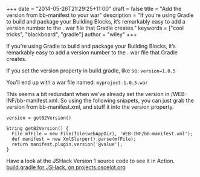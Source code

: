 +++
date = "2014-05-26T21:29:25+11:00"
draft = false
title = "Add the version from bb-manifest to your war"
description = "If you’re using Gradle to build and package your Building Blocks, it’s remarkably easy to add a version number to the . war file that Gradle creates."
keywords = ["cool tricks", "blackboard", "gradle"]
author = "wiley"
+++

If you’re using Gradle to build and package your Building Blocks, it’s remarkably easy to add a version number to the . war file that Gradle creates.

If you set the version property in build.gradle, like so: ````version=1.0.5````

You’ll end up with a war file named: ````myproject-1.0.5.war````

This seems a bit redundant when we’ve already set the version in /WEB-INF/bb-manifest.xml. So using the following snippets, you can just grab the version from bb-manifest.xml, and stuff it into the version property.

````
version = getB2Version()
````


````
String getB2Version() {
  File mfFile = new File(file(webAppDir), 'WEB-INF/bb-manifest.xml');
  def manifest = new XmlSlurper().parse(mfFile);
  return manifest.plugin.version['@value'];
}
````

Have a look at the JSHack Version 1 source code to see it in Action.
[build.gradle for JSHack, on projects.oscelot.org](http://projects.oscelot.org/gf/project/jshack/scmsvn/?action=browse&path=%2Ftrunk%2Fb2%2Fbuild.gradle&revision=208&view=markup)